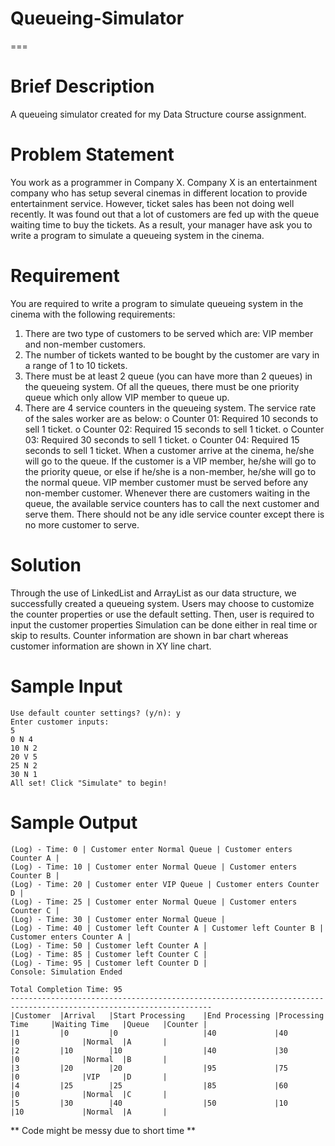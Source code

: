 # Queueing-Simulator
===

# Brief Description
A queueing simulator created for my Data Structure course assignment.

# Problem Statement
You work as a programmer in Company X. Company X is an entertainment company who has setup several cinemas in different location to provide entertainment service. However, ticket sales has been not doing well recently. It was found out that a lot of customers are fed up with the queue waiting time to buy the tickets. As a result, your manager have ask you to write a program to simulate a queueing system in the cinema.

# Requirement
You are required to write a program to simulate queueing system in the cinema with the following requirements: 
  1. There are two type of customers to be served which are: VIP member and non-member customers. 
  2. The number of tickets wanted to be bought by the customer are vary in a range of 1 to 10 tickets. 
  3. There must be at least 2 queue (you can have more than 2 queues) in the queueing system. Of all the queues, there must be one priority queue which only allow VIP member to queue up. 
  4. There are 4 service counters in the queueing system. The service rate of the sales worker are as below: 
    o Counter 01: Required 10 seconds to sell 1 ticket. 
    o Counter 02: Required 15 seconds to sell 1 ticket. 
    o Counter 03: Required 30 seconds to sell 1 ticket. 
    o Counter 04: Required 15 seconds to sell 1 ticket. 
When a customer arrive at the cinema, he/she will go to the queue. If the customer is a VIP member, he/she will go to the priority queue, or else if he/she is a non-member, he/she will go to the normal queue. VIP member customer must be served before any non-member customer. Whenever there are customers waiting in the queue, the available service counters has to call the next customer and serve them. There should not be any idle service counter except there is no more customer to serve.

# Solution
Through the use of LinkedList and ArrayList as our data structure, we successfully created a queueing system.
Users may choose to customize the counter properties or use the default setting. Then, user is required to input the customer properties
Simulation can be done either in real time or skip to results.
Counter information are shown in bar chart whereas customer information are shown in XY line chart.

# Sample Input
```
Use default counter settings? (y/n): y
Enter customer inputs: 
5
0 N 4
10 N 2
20 V 5
25 N 2
30 N 1
All set! Click "Simulate" to begin!
```
# Sample Output
```
(Log) - Time: 0 | Customer enter Normal Queue | Customer enters Counter A |
(Log) - Time: 10 | Customer enter Normal Queue | Customer enters Counter B |
(Log) - Time: 20 | Customer enter VIP Queue | Customer enters Counter D | 
(Log) - Time: 25 | Customer enter Normal Queue | Customer enters Counter C | 
(Log) - Time: 30 | Customer enter Normal Queue | 
(Log) - Time: 40 | Customer left Counter A | Customer left Counter B | Customer enters Counter A | 
(Log) - Time: 50 | Customer left Counter A | 
(Log) - Time: 85 | Customer left Counter C | 
(Log) - Time: 95 | Customer left Counter D | 
Console: Simulation Ended

Total Completion Time: 95
-------------------------------------------------------------------------------------------------------------------
|Customer  |Arrival   |Start Processing    |End Processing |Processing Time     |Waiting Time   |Queue   |Counter |
|1         |0         |0                   |40             |40                  |0              |Normal  |A       |
|2         |10        |10                  |40             |30                  |0              |Normal  |B       |
|3         |20        |20                  |95             |75                  |0              |VIP     |D       |
|4         |25        |25                  |85             |60                  |0              |Normal  |C       |
|5         |30        |40                  |50             |10                  |10             |Normal  |A       |

```
** Code might be messy due to short time **
